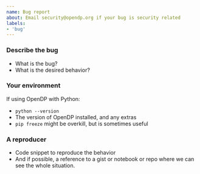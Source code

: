 ```yaml
---
name: Bug report
about: Email security@opendp.org if your bug is security related
labels:
- 'bug'
---
```


### Describe the bug

- What is the bug?
- What is the desired behavior?


### Your environment

If using OpenDP with Python:
- `python --version`
- The version of OpenDP installed, and any extras
- `pip freeze` might be overkill, but is sometimes useful


### A reproducer

- Code snippet to reproduce the behavior
- And if possible, a reference to a gist or notebook or repo where we can see the whole situation.